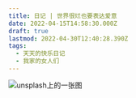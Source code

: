 ```yaml
---
title: 日记 | 世界很烂也要表达爱意
date: 2022-04-15T14:58:30.000Z
draft: true
lastmod: 2022-04-30T12:40:28.390Z
tags:
  - 天天的快乐日记
  - 我家的女人们
---
```

![unsplash上的一张图](https://images.unsplash.com/photo-1524397057410-1e775ed476f3?ixlib=rb-1.2.1&ixid=eyJhcHBfaWQiOjEyMDd9&auto=format&fit=crop&w=750&q=80)


